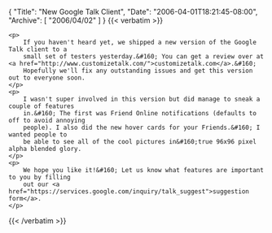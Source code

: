 {
  "Title": "New Google Talk Client",
  "Date": "2006-04-01T18:21:45-08:00",
  "Archive": [
    "2006/04/02"
  ]
}
{{< verbatim >}}

    <p>
        If you haven't heard yet, we shipped a new version of the Google Talk client to a
        small set of testers yesterday.&#160; You can get a review over at <a href="http://www.customizetalk.com/">customizetalk.com</a>.&#160;
        Hopefully we'll fix any outstanding issues and get this version out to everyone soon.
    </p>
    <p>
        I wasn't super involved in this version but did manage to sneak a couple of features
        in.&#160; The first was Friend Online notifications (defaults to off to avoid annoying
        people). I also did the new hover cards for your Friends.&#160; I wanted people to
        be able to see all of the cool pictures in&#160;true 96x96 pixel alpha blended glory.
    </p>
    <p>
        We hope you like it!&#160; Let us know what features are important to you by filling
        out our <a href="https://services.google.com/inquiry/talk_suggest">suggestion form</a>.
    </p>

{{< /verbatim >}}
